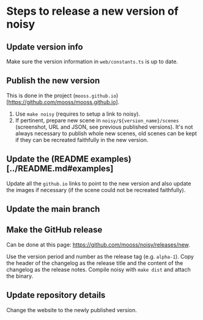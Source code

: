 # Steps to release a new version of noisy

## Update version info

Make sure the version information in `web/constants.ts` is up to date.

## Publish the new version

This is done in the project (`mooss.github.io`)[https://github.com/mooss/mooss.github.io].

1. Use `make noisy`  (requires to setup a link to noisy).
2. If pertinent, prepare new scene in `noisy/${version_name}/scenes` (screenshot, URL and JSON, see previous published versions).
   It's not always necessary to publish whole new scenes, old scenes can be kept if they can be recreated faithfully in the new version.

## Update the (README examples)[../README.md#examples]

Update all the `github.io` links to point to the new version and also update the images if necessary (if the scene could not be recreated faithfully).

## Update the main branch

## Make the GitHub release

Can be done at this page: https://github.com/mooss/noisy/releases/new.

Use the version period and number as the release tag (e.g. `alpha-1`).
Copy the header of the changelog as the release title and the content of the changelog as the release notes.
Compile noisy with `make dist` and attach the binary.

## Update repository details

Change the website to the newly published version.
